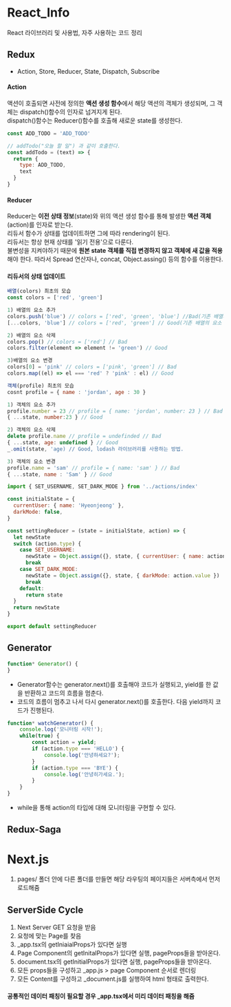 # React_Info
React 라이브러리 및 사용법, 자주 사용하는 코드 정리  


## Redux
+ Action, Store, Reducer, State, Dispatch, Subscribe
#### Action
액션이 호출되면 사전에 정의한 **액션 생성 함수**에서 해당 액션의 객체가 생성되며, 그 객체는 dispatch()함수의 인자로 넘겨지게 된다.  
dispatch()함수는 Reducer()함수를 호출해 새로운 state를 생성한다.
```js
const ADD_TODO = 'ADD_TODO'

// addTodo("오늘 할 일") 과 같이 호출한다.
const addTodo = (text) => {
  return {
    type: ADD_TODO,
    text
  }
}
```

#### Reducer
Reducer는 **이전 상태 정보**(state)와 위의 액션 생성 함수를 통해 발생한 **액션 객체**(action)를 인자로 받는다.  
리듀서 함수가 상태를 업데이트하면 그에 따라 rendering이 된다.  
리듀서는 항상 현재 상태를 '읽기 전용'으로 다룬다.  
불변성을 지켜야하기 때문에 **원본 state 객체를 직접 변경하지 않고 객체에 새 값을 적용**해야 한다. 따라서 Spread 연산자나, concat, Object.assing() 등의 함수를 이용한다.  

#### 리듀서의 상태 업데이트
```js
배열(colors) 최초의 모습
const colors = ['red', 'green']

1) 배열의 요소 추가
colors.push('blue') // colors = ['red', 'green', 'blue'] //Bad(기존 배열의 요소 변경)
[...colors, 'blue'] // colors = ['red', 'green'] // Good(기존 배열의 요소 변경 없음) 

2) 배열의 요소 삭제
colors.pop() // colors = ['red'] // Bad
colors.filter(element => element != 'green') // Good

3)배열의 요소 변경
colors[0] = 'pink' // colors = ['pink', 'green'] // Bad
colors.map((el) => el === 'red' ? 'pink' : el) // Good
```  
  

```js
객체(profile) 최초의 모습
cosnt profile = { name : 'jordan', age : 30 }

1) 객체의 요소 추가
profile.number = 23 // profile = { name: 'jordan', number: 23 } // Bad
{ ...state, number:23 } // Good

2) 객체의 요소 삭제
delete profile.name // profile = undefinded // Bad
{ ...state, age: undefined } // Good
_.omit(state, 'age) // Good, lodash 라이브러리를 사용하는 방법.

3) 객체의 요소 변경
profile.name = 'sam' // profile = { name: 'sam' } // Bad
{ ...state, name : 'Sam' } // Good
```  
  
  
```js
import { SET_USERNAME, SET_DARK_MODE } from '../actions/index'

const initialState = {
  currentUser: { name: 'Hyeonjeong' }, 
  darkMode: false,
}

const settingReducer = (state = initialState, action) => {
  let newState
  switch (action.type) {
    case SET_USERNAME:
      newState = Object.assign({}, state, { currentUser: { name: action.name } })
      break
    case SET_DARK_MODE:
      newState = Object.assign({}, state, { darkMode: action.value })
      break
    default:
      return state
  }
  return newState
}

export default settingReducer
```  
  



## Generator
```js
function* Generator() {
}
```



+ Generator함수는 generator.next()를 호출해야 코드가 실행되고, yield를 한 값을 반환하고 코드의 흐름을 멈춘다.
+ 코드의 흐름이 멈추고 나서 다시 generator.next()를 호출한다. 다음 yield까지 코드가 진행된다.




```js
function* watchGenerator() {
    console.log('모니터링 시작!');
    while(true) {
        const action = yield;
        if (action.type === 'HELLO') {
            console.log('안녕하세요?');
        }
        if (action.type === 'BYE') {
            console.log('안녕히가세요.');
        }
    }
}
```
+ while을 통해 action의 타입에 대해 모니터링을 구현할 수 있다.


## Redux-Saga



# Next.js
1. pages/ 폴더 안에 다른 폴더를 만들면 해당 라우팅의 페이지들은 서버측에서 먼저 로드해줌
  


## ServerSide Cycle
1. Next Server GET 요청을 받음
2. 요청에 맞는 Page를 찾음
3. _app.tsx의 getIniaialProps가 있다면 실행
4. Page Component의 getInitalProps가 있다면 실행, pageProps들을 받아온다.
5. document.tsx의 getInitialProps가 있다면 실행, pageProps들을 받아온다.
6. 모든 props들을 구성하고 _app.js > page Component 순서로 렌더링
7. 모든 Content를 구성하고 _document.js를 실행하여 html 형태로 출력한다.  


#### 공통적인 데이터 패칭이 필요할 경우 _app.tsx에서 미리 데이터 패칭을 해줌

